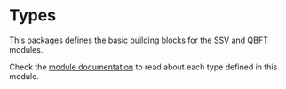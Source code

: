 # Types

This packages defines the basic building blocks for the [SSV](./../ssv/README.md) and [QBFT](./../qbft/README.md) modules.

Check the [module documentation](./docs/README.md) to read about each type defined in this module.
